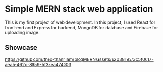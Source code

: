 # Simple MERN stack web application

This is my first project of web development. In this project, I used React for front-end and Express for backend, MongoDB for database and Firebase for uploading image. 

## Showcase
https://github.com/theo-thanhlam/blogMERN/assets/62038195/3c5f0617-aea5-462c-8959-5f35ea474003

